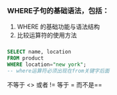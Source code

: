 ### WHERE子句的基础语法，包括：

1. WHERE 的基础功能与语法结构
2. 比较运算符的使用方法

###
```sql
SELECT name, location
FROM product
WHERE location="new york";
-- where运算符必须出现在from关键字后面
```
不等于 <> 或者 !=
等于 = 而不是==


<!--stackedit_data:
eyJoaXN0b3J5IjpbMTIzMjU2NTM5OF19
-->